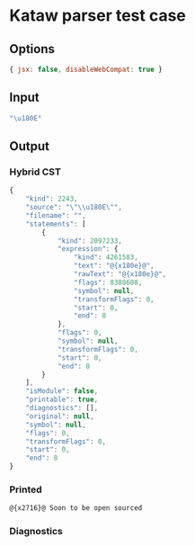 # Kataw parser test case

## Options

`````js
{ jsx: false, disableWebCompat: true }
`````

## Input

`````js
"\u180E"
`````

## Output

### Hybrid CST

```javascript
{
    "kind": 2243,
    "source": "\"\\u180E\"",
    "filename": "",
    "statements": [
        {
            "kind": 2097233,
            "expression": {
                "kind": 4261583,
                "text": "@{x180e}@",
                "rawText": "@{x180e}@",
                "flags": 8388608,
                "symbol": null,
                "transformFlags": 0,
                "start": 0,
                "end": 8
            },
            "flags": 0,
            "symbol": null,
            "transformFlags": 0,
            "start": 0,
            "end": 8
        }
    ],
    "isModule": false,
    "printable": true,
    "diagnostics": [],
    "original": null,
    "symbol": null,
    "flags": 0,
    "transformFlags": 0,
    "start": 0,
    "end": 8
}
```

### Printed

```javascript
@{x2716}@ Soon to be open sourced
```

### Diagnostics

```javascript

```


